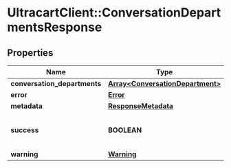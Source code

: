 # UltracartClient::ConversationDepartmentsResponse

## Properties
Name | Type | Description | Notes
------------ | ------------- | ------------- | -------------
**conversation_departments** | [**Array&lt;ConversationDepartment&gt;**](ConversationDepartment.md) |  | [optional] 
**error** | [**Error**](Error.md) |  | [optional] 
**metadata** | [**ResponseMetadata**](ResponseMetadata.md) |  | [optional] 
**success** | **BOOLEAN** | Indicates if API call was successful | [optional] 
**warning** | [**Warning**](Warning.md) |  | [optional] 



